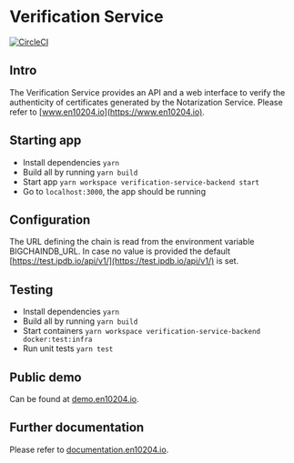 # Verification Service
[![CircleCI](https://circleci.com/gh/steelbutsmart/steelbutsmart-mvp/tree/master.svg?style=svg&circle-token=7257289c6f3dad71f2d42e30c8883ec04fc571fd)](https://circleci.com/gh/steelbutsmart/steelbutsmart-mvp/tree/master)

## Intro
The Verification Service provides an API and a web interface to verify the authenticity of certificates generated by the Notarization Service. Please refer to  [www.en10204.io](https://www.en10204.io).

## Starting app
* Install dependencies `yarn`
* Build all by running `yarn build`
* Start app `yarn workspace verification-service-backend start`
* Go to `localhost:3000`, the app should be running

## Configuration
The URL defining the chain is read from the environment variable BIGCHAINDB_URL. In case no value is provided the default [https://test.ipdb.io/api/v1/](https://test.ipdb.io/api/v1/) is set.

## Testing
* Install dependencies `yarn`
* Build all by running `yarn build`
* Start containers `yarn workspace verification-service-backend docker:test:infra`
* Run unit tests `yarn test`

## Public demo
Can be found at [demo.en10204.io](https://demo.en10204.io).

## Further documentation
Please refer to [documentation.en10204.io](https://documentation.en10204.io).


